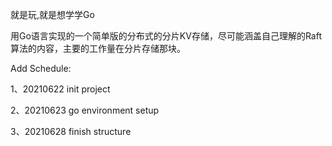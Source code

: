 就是玩,就是想学学Go

用Go语言实现的一个简单版的分布式的分片KV存储，尽可能涵盖自己理解的Raft算法的内容，主要的工作量在分片存储那块。

Add Schedule:

1、20210622 init project

2、20210623 go environment setup

3、20210628 finish structure 

